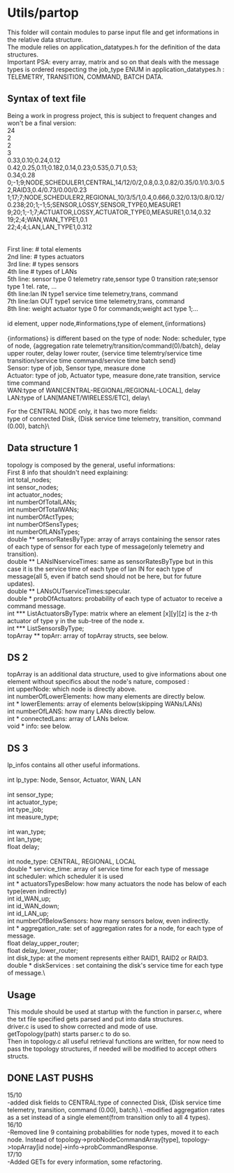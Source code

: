 # Utils/partop
This folder will contain modules to parse input file and get informations in the relative data structure.\
The module relies on application_datatypes.h for the definition of the data structures.\
Important PSA: every array, matrix and so on that deals with the message types is ordered respecting the job_type ENUM in application_datatypes.h : TELEMETRY, TRANSITION, COMMAND, BATCH DATA.
## Syntax of text file
Being a work in progress project, this is subject to frequent changes and won't be a final version:\
24\
2\
2\
3\
0.33,0.10;0.24,0.12\
0.42,0.25,0.11;0.182,0.14,0.23;0.535,0.71,0.53;\
0.34;0.28\
0;-1;9;NODE,SCHEDULER1,CENTRAL,14/12/0/2,0.8,0.3,0.82/0.35/0.1/0.3/0.52,RAID3,0.4/0.73/0.00/0.23\
1;17;7;NODE,SCHEDULER2,REGIONAL,10/3/5/1,0.4,0.666,0.32/0.13/0.8/0.12/0.238;20;1;-1;5;SENSOR,LOSSY,SENSOR_TYPE0,MEASURE1\
9;20;1;-1;7;ACTUATOR,LOSSY,ACTUATOR_TYPE0,MEASURE1,0.14,0.32\
19;2;4;WAN,WAN_TYPE1,0.1\
22;4;4;LAN,LAN_TYPE1,0.312\
\
\
First line: # total elements\
2nd line: # types actuators\
3rd line: # types sensors\
4th line # types of LANs\
5th line: sensor type 0 telemetry rate,sensor type 0 transition rate;sensor type 1 tel. rate, ...\
6th line:lan IN type1 service time telemetry,trans, command\
7th line:lan OUT type1 service time telemetry,trans, command\
8th line: weight actuator type 0 for commands;weight act type 1;...\
\
id element, upper node,#informations,type of element,{informations}\
\
{informations} is different based on the type of node:
Node: scheduler, type of node, {aggregation rate telemetry/transition/command(0)/batch}, delay upper router, delay lower router,  {service time telemtry/service time transition/service time command/service time batch send}\
Sensor: type of job, Sensor type, measure done\
Actuator: type of job, Actuator type, measure done,rate transition, service time command\
WAN:type of WAN[CENTRAL-REGIONAL/REGIONAL-LOCAL], delay\
LAN:type of LAN[MANET/WIRELESS/ETC], delay\

For the CENTRAL NODE only, it has two more fields:\
type of connected Disk, {Disk service time telemetry, transition, command (0.00), batch}\

## Data structure 1
topology is composed by the general, useful informations:\
First 8 info that shouldn't need explaining:\
int total_nodes;\
int sensor_nodes;\
int actuator_nodes;\
int numberOfTotalLANs;\
int numberOfTotalWANs;\
int numberOfActTypes;\
int numberOfSensTypes;\
int numberOfLANsTypes;\
double ** sensorRatesByType: array of arrays containing the sensor rates of each type of sensor for each type of message(only telemetry and transition).\
double ** LANsINserviceTimes: same as sensorRatesByType but in this case it is the service time of each type of lan IN for each type of message(all 5, even if batch send should not be here, but for future updates).\
double ** LANsOUTserviceTimes:specular.\
double * probOfActuators: probability of each type of actuator to receive a command message.\
int *** ListActuatorsByType: matrix where an element [x][y][z] is the z-th actuator of type y in the sub-tree of the node x.\
int *** ListSensorsByType;\
topArray ** topArr: array of topArray structs, see below.

## DS 2
topArray is an additional data structure, used to give informations about one element without specifics about the node's nature, composed :\
int upperNode: which node is directly above.\
int numberOfLowerElements: how many elements are directly below.\
int * lowerElements: array of elements below(skipping WANs/LANs)\
int numberOfLANS: how many LANs directly below.\
int * connectedLans: array of LANs below.\
void * info: see below.

## DS 3
lp_infos contains all other useful informations.\
\
int lp_type: Node, Sensor, Actuator, WAN, LAN\
\
int sensor_type;\
int actuator_type;\
int type_job;\
int measure_type;\
\
int wan_type;\
int lan_type;\
float delay;\
\
int node_type: CENTRAL, REGIONAL, LOCAL\
double * service_time: array of service time for each type of message\
int scheduler: which scheduler it is used\
int * actuatorsTypesBelow: how many actuators the node has below of each type(even indirectly)\
int id_WAN_up;\
int id_WAN_down;\
int id_LAN_up;\
int numberOfBelowSensors: how many sensors below, even indirectly.\
int * aggregation_rate: set of aggregation rates for a node, for each type of message.\
float delay_upper_router;\
float delay_lower_router;\
int disk_type: at the moment represents either RAID1, RAID2 or RAID3.\
double * diskServices : set containing the disk's service time for each type of message.\


## Usage
This module should be used at startup with the function in parser.c, where the txt file specified gets parsed and put into data structures.\
driver.c is used to show corrected and mode of use.\
getTopology(path) starts parser.c to do so.\
Then in topology.c all useful retrieval functions are written, for now need to pass the topology structures, if needed will be modified to accept others structs.


## DONE LAST PUSHS
15/10\
-added disk fields to CENTRAL:type of connected Disk, {Disk service time telemetry, transition, command (0.00), batch}.\\
-modified aggregation rates as a set instead of a single element(from transition only to all 4 types).\
16/10\
-Removed line 9 containing probabilities for node types, moved it to each node. Instead of topology->probNodeCommandArray[type], topology->topArray[id node]->info->probCommandResponse.\
17/10\
-Added GETs for every information, some refactoring.
